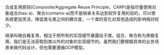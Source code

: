 合成复用原则(Composite/Aggregate Reuse Principle，CARP)是指尽量使用对象组合(has-a)、聚合(contanis-a)而不是继承关系达到软件复用的目的，可以使系统更加灵活，降低类与类之间的耦合度，一个类的变化对其他造成的影响相对较少。

继承叫做白箱复用，相当于把所有的实现细节暴露给子类。组合、聚合称为黑箱复用，我们是无法获取到类以外的对象的实现细节的。虽然我们要根据具体的业务场景来做代码设计，但也需要遵循OOP模型。